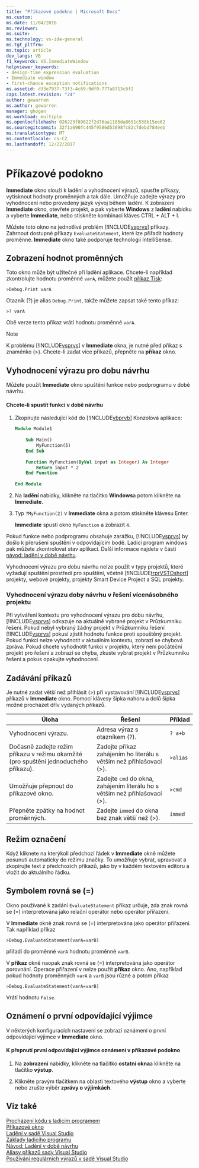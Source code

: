 ```yaml
---
title: "Příkazové podokno | Microsoft Docs"
ms.custom: 
ms.date: 11/04/2016
ms.reviewer: 
ms.suite: 
ms.technology: vs-ide-general
ms.tgt_pltfrm: 
ms.topic: article
dev_langs: VB
f1_keywords: VS.ImmediateWindow
helpviewer_keywords:
- design-time expression evaluation
- Immediate window
- first-chance exception notifications
ms.assetid: d33e7937-73f3-4c69-9df0-777a8713c6f2
caps.latest.revision: "24"
author: gewarren
ms.author: gewarren
manager: ghogen
ms.workload: multiple
ms.openlocfilehash: 026223f89822f2d76aa1185da8691c538b15ee62
ms.sourcegitcommit: 32f1a690fc445f9586d53698fc82c7debd784eeb
ms.translationtype: MT
ms.contentlocale: cs-CZ
ms.lasthandoff: 12/22/2017
---
```

# <a name="immediate-window"></a>Příkazové podokno
**Immediate** okno slouží k ladění a vyhodnocení výrazů, spusťte příkazy, vytisknout hodnoty proměnných a tak dále. Umožňuje zadejte výrazy pro vyhodnocení nebo provedený jazyk vývoj během ladění. K zobrazení **Immediate** okno, otevřete projekt, a pak vyberte **Windows** z **ladění** nabídku a vyberte **Immediate**, nebo stiskněte kombinaci kláves CTRL + ALT + I.  
  
 Můžete toto okno na jednotlivé problém [!INCLUDE[vsprvs](../../code-quality/includes/vsprvs_md.md)] příkazy. Zahrnout dostupné příkazy `EvaluateStatement`, které lze přiřadit hodnoty proměnné. **Immediate** okno také podporuje technologii IntelliSense.  
  
## <a name="displaying-the-values-of-variables"></a>Zobrazení hodnot proměnných  
 Toto okno může být užitečné při ladění aplikace. Chcete-li například zkontrolujte hodnotu proměnné `varA`, můžete použít [příkaz Tisk](../../ide/reference/print-command.md):  
  
```  
>Debug.Print varA  
```  
  
 Otazník (?) je alias `Debug.Print`, takže můžete zapsat také tento příkaz:  
  
```  
>? varA  
```  
  
 Obě verze tento příkaz vrátí hodnotu proměnné `varA`.  
  
> [!NOTE]
>  K problému [!INCLUDE[vsprvs](../../code-quality/includes/vsprvs_md.md)] v **Immediate** okna, je nutné před příkaz s znaménko (>). Chcete-li zadat více příkazů, přepněte na **příkaz** okno.  
  
## <a name="design-time-expression-evaluation"></a>Vyhodnocení výrazu pro dobu návrhu  
 Můžete použít **Immediate** okno spuštění funkce nebo podprogramu v době návrhu.  
  
#### <a name="to-execute-a-function-at-design-time"></a>Chcete-li spustit funkci v době návrhu  
  
1.  Zkopírujte následující kód do [!INCLUDE[vbprvb](../../code-quality/includes/vbprvb_md.md)] Konzolová aplikace:  
  
    ```vb
    Module Module1  
  
        Sub Main()  
            MyFunction(5)  
        End Sub  
  
        Function MyFunction(ByVal input as Integer) As Integer  
            Return input * 2  
        End Function  
  
    End Module  
    ```  
  
2.  Na **ladění** nabídky, klikněte na tlačítko **Windows**a potom klikněte na **Immediate**.  
  
3.  Typ `?MyFunction(2)` v **Immediate** okna a potom stiskněte klávesu Enter.  
  
     **Immediate** spustí okno `MyFunction` a zobrazit `4`.  
  
Pokud funkce nebo podprogramu obsahuje zarážku, [!INCLUDE[vsprvs](../../code-quality/includes/vsprvs_md.md)] by došlo k přerušení spuštění v odpovídajícím bodě. Ladicí program windows pak můžete zkontrolovat stav aplikací. Další informace najdete v části [návod: ladění v době návrhu](../../debugger/walkthrough-debugging-at-design-time.md).  
  
Vyhodnocení výrazu pro dobu návrhu nelze použít v typy projektů, které vyžadují spuštění prostředí pro spuštění, včetně [!INCLUDE[trprVSTOshort](../../ide/reference/includes/trprvstoshort_md.md)] projekty, webové projekty, projekty Smart Device Project a SQL projekty.  
  
### <a name="design-time-expression-evaluation-in-multi-project-solutions"></a>Vyhodnocení výrazu doby návrhu v řešení vícenásobného projektu  
 Při vytváření kontextu pro vyhodnocení výrazu pro dobu návrhu, [!INCLUDE[vsprvs](../../code-quality/includes/vsprvs_md.md)] odkazuje na aktuálně vybrané projekt v Průzkumníku řešení. Pokud nebyl vybraný žádný projekt v Průzkumníku řešení [!INCLUDE[vsprvs](../../code-quality/includes/vsprvs_md.md)] pokusí zjistit hodnotu funkce proti spouštěný projekt. Pokud funkci nelze vyhodnotit v aktuálním kontextu, zobrazí se chybová zpráva. Pokud chcete vyhodnotit funkci v projektu, který není počáteční projekt pro řešení a zobrazí se chyba, zkuste vybrat projekt v Průzkumníku řešení a pokus opakujte vyhodnocení.  
  
## <a name="entering-commands"></a>Zadávání příkazů  
 Je nutné zadat větší než přihlásit (>) při vystavování [!INCLUDE[vsprvs](../../code-quality/includes/vsprvs_md.md)] příkazů v **Immediate** okno. Pomocí klávesy šipka nahoru a dolů šipka možné procházet dřív vydaných příkazů.  
  
|Úloha|Řešení|Příklad|  
|----------|--------------|-------------|  
|Vyhodnocení výrazu.|Adresa výraz s otazníkem (?).|`? a+b`|  
|Dočasně zadejte režim příkazu v režimu okamžité (pro spuštění jednoduchého příkazu).|Zadejte příkaz zahájením ho literálu s větším než přihlašovací (>).|`>alias`|  
|Umožňuje přepnout do příkazové okno.|Zadejte `cmd` do okna, zahájením literálu ho s větším než přihlašovací (>).|`>cmd`|  
|Přepněte zpátky na hodnot proměnných.|Zadejte `immed` do okna bez znak větší než (>).|`immed`|  
  
## <a name="mark-mode"></a>Režim označení  
 Když kliknete na kterýkoli předchozí řádek v **Immediate** okně můžete posunutí automaticky do režimu značky. To umožňuje vybrat, upravovat a zkopírujte text z předchozích příkazů, jako by v každém textovém editoru a vložit do aktuálního řádku.  
  
## <a name="the-equals--sign"></a>Symbolem rovná se (=)  
 Okno používané k zadání `EvaluateStatement` příkaz určuje, zda znak rovná se (=) interpretována jako relační operátor nebo operátor přiřazení.  
  
 V **Immediate** okně znak rovná se (=) interpretována jako operátor přiřazení. Tak například příkaz  
  
```  
>Debug.EvaluateStatement(varA=varB)  
```  
  
 přiřadí do proměnné `varA` hodnotu proměnné `varB`.  
  
 V **příkaz** okně naopak znak rovná se (=) interpretována jako operátor porovnání. Operace přiřazení v nelze použít **příkaz** okno. Ano, například pokud hodnoty proměnných `varA` a `varB` jsou různé a potom příkaz  
  
```  
>Debug.EvaluateStatement(varA=varB)  
```  
  
 Vrátí hodnotu `False`.  
  
## <a name="first-chance-exception-notifications"></a>Oznámení o první odpovídající výjimce  
 V některých konfiguracích nastavení se zobrazí oznámení o první odpovídající výjimce v **Immediate** okno.  
  
#### <a name="to-toggle-first-chance-exception-notifications-in-the-immediate-window"></a>K přepnutí první odpovídající výjimce oznámení v příkazové podokno  
  
1.  Na **zobrazení** nabídky, klikněte na tlačítko **ostatní okna**a klikněte na tlačítko **výstup**.  
  
2.  Klikněte pravým tlačítkem na oblasti textového **výstup** okno a vyberte nebo zrušte výběr **zprávy o výjimkách**.  
  
## <a name="see-also"></a>Viz také  
 [Procházení kódu s ladicím programem](../../debugger/navigating-through-code-with-the-debugger.md)   
 [Příkazové okno](../../ide/reference/command-window.md)   
 [Ladění v sadě Visual Studio](../../debugger/debugging-in-visual-studio.md)   
 [Základy ladicího programu](../../debugger/debugger-basics.md)   
 [Návod: Ladění v době návrhu](../../debugger/walkthrough-debugging-at-design-time.md)   
 [Aliasy příkazů sady Visual Studio](../../ide/reference/visual-studio-command-aliases.md)   
 [Používání regulárních výrazů v sadě Visual Studio](../../ide/using-regular-expressions-in-visual-studio.md)